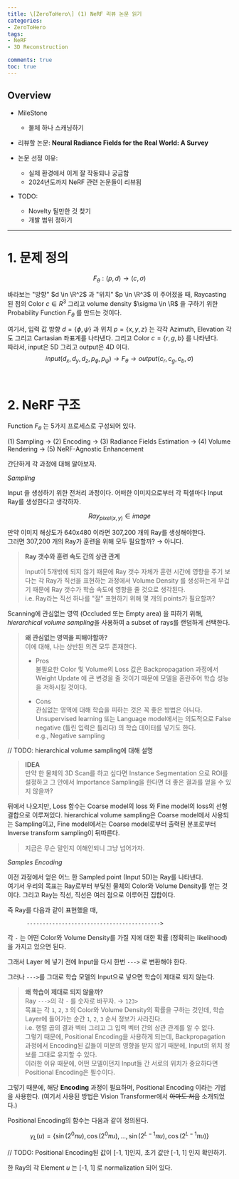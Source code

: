 ```yaml
---
title: \[ZeroToHero\] (1) NeRF 리뷰 논문 읽기
categories:
- ZeroToHero
tags:
- NeRF
- 3D Reconstruction

comments: true
toc: true
---
```

## Overview   

- MileStone
  - 물체 하나 스캐닝하기

- 리뷰할 논문: **Neural Radiance Fields for the Real World: A Survey**

- 논문 선정 이유:
  - 실제 환경에서 이게 잘 작동되나 궁금함
  - 2024년도까지 NeRF 관련 논문들이 리뷰됨

- TODO: 
  - Novelty 될만한 것 찾기
  - 개발 범위 정하기 
---

# 1. 문제 정의

$$ F_\theta : (p,d) \rightarrow (c, \sigma)$$

바라보는 "방향" $d \in \R^2$ 과 "위치" $p \in \R^3$ 이 주어졌을 때, Raycasting된 점의 Color $c \in R^3$ 그리고 volume density $\sigma \in \R$ 을 구하기 위한 Probability Function $F_\theta$ 를 만드는 것이다.

여기서, 입력 값 방향 $d=\{ \phi, \psi \}$ 과 위치 $p=\{x,y,z\}$
는 각각 Azimuth, Elevation 각도 그리고 Cartasian 좌표계를 나타낸다. 그리고 Color $c=\{ r,g,b \}$ 를 나타낸다.  
따라서, input은 5D 그리고 output은 4D 이다.
$$input(d_x,d_y,d_z,p_\phi,p_\psi) \rightarrow F_\theta \rightarrow output(c_r, c_g, c_b, \sigma) $$

<br>

# 2. NeRF 구조


Function $F_\theta$ 는 5가지 프로세스로 구성되어 있다.

(1) Sampling $\rightarrow$ (2) Encoding $\rightarrow$ (3) Radiance Fields Estimation $\rightarrow$ (4) Volume Rendering $\rightarrow$ (5) NeRF-Agnostic Enhancement  

간단하게 각 과정에 대해 알아보자.

*Sampling*

Input 을 생성하기 위한 전처리 과정이다.
어떠한 이미지으로부터 각 픽셀마다 Input Ray를 생성한다고 생각하자.

$$Ray_{pixel(x,y)} \in image $$

만약 이미지 해상도가 640x480 이라면 307,200 개의 Ray를 생성해야한다.  
그러면 307,200 개의 Ray가 훈련을 위해 모두 필요할까? $\rightarrow$ 아니다.
> **Ray 갯수와 훈련 속도 간의 상관 관계**  
> 
> Input이 5개밖에 되지 않기 때문에 Ray 갯수 자체가 훈련 시간에 영향을 주기 보다는 각 Ray가 직선을 표현하는 과정에서 Volume Density 를 생성하는게 무겁기 때문에 Ray 갯수가 학습 속도에 영향을 줄 것으로 생각된다.  
> i.e. Ray라는 직선 하나를 "잘" 표현하기 위해 몇 개의 points가 필요할까?

Scanning에 관심없는 영역 (Occluded 또는 Empty area) 을 피하기 위해, *hierarchical volume sampling*을 사용하여 a subset of rays를 랜덤하게 선택한다.

> **왜 관심없는 영역을 피해야할까?**  
> 이에 대해, 나는 상반된 의견 모두 존재한다.
> - Pros  
> 불필요한 Color 및 Volume의 Loss 값은 Backpropagation 과정에서 Weight Update 에 큰 변경을 줄 것이기 때문에 모델을 혼란주어 학습 성능을 저하시킬 것이다.
> 
> - Cons  
> 관심없는 영역에 대해 학습을 피하는 것은 꼭 좋은 방법은 아니다.  
> Unsupervised learning 또는 Language model에서는 의도적으로
> False negative (틀린 입력은 틀리다) 의 학습 데이터를 넣기도 한다.  
>  e.g., Negative sampling

// TODO: hierarchical volume sampling에 대해 설명

> **IDEA**  
> 만약 한 물체의 3D Scan를 하고 싶다면 Instance Segmentation 으로 ROI를 설정하고 그 안에서 Importance Sampling을 한다면 더 좋은 결과를 얻을 수 있지 않을까?

뒤에서 나오지만, Loss 함수는 Coarse model의 loss 와 Fine model의 loss의 선형 결합으로 이루져있다.
hierarchical volume sampling은 Coarse model에서 사용되는 Sampling이고, Fine model에서는 Coarse model로부터 출력된 분포로부터 Inverse transform sampling이 뒤따른다.  

> 지금은 무슨 말인지 이해안되니 그냥 넘어가자.

*Samples Encoding*  

이전 과정에서 얻은 어느 한 Sampled point (Input 5D)는 Ray를 나타낸다.  
여기서 우리의 목표는 Ray로부터 부딪친 물체의 Color와 Volume Density를 얻는 것이다. 그리고 Ray는 직선, 직선은 여러 점으로 이루어진 집합이다. 

즉 Ray를 다음과 같이 표현했을 때,  
```
      ------------------------------------------>
```
각 `-` 는 어떤 Color와 Volume Density를 가질 지에 대한 확률 (정확히는 likelihood) 을 가지고 있으면 된다.  

그래서 Layer 에 넣기 전에 Input을 다시 한번 `--->` 로 변환해야 한다.

그러나 `--->`를 그대로 학습 모델의 Input으로 넣으면 학습이 제대로 되지 않는다.
> **왜 학습이 제대로 되지 않을까?**  
> Ray `--->`의 각 `-` 를 숫자로 바꾸자. $\rightarrow$ `123>`  
> 목표는 각 `1`, `2`, `3` 의 Color와 Volume Density의 확률을 구하는 것인데, 학습 Layer에 들어가는 순간 `1`, `2`, `3` 순서 정보가 사라진다.   
> i.e. 행렬 곱의 결과 벡터 그리고 그 입력 벡터 간의 상관 관계를 알 수 없다.  
> 그렇기 때문에, Positional Encoding을 사용하게 되는데, Backpropagation 과정에서 Encoding된 값들이 미분의 영향을 받지 않기 때문에, Input의 위치 정보를 그대로 유지할 수 있다.  
> 이러한 이유 때문에, 어떤 모델이던지 Input들 간 서로의 위치가 중요하다면 Positional Encoding은 필수이다.

그렇기 때문에, 해당 **Encoding** 과정이 필요하며, Positional Encoding 이라는 기법을 사용한다. (여기서 사용된 방법은 Vision Transformer에서 ~~아마도 처음~~ 소개되었다.)  

Positional Encoding의 함수는 다음과 같이 정의된다.

$$\gamma_L(u)= \lbrace \sin(2^0\pi u),\cos(2^0\pi u), \dots, \sin(2^{L-1}\pi u),\cos(2^{L-1}\pi u) \rbrace$$ 

// TODO: Positional Encoding된 값이 [-1, 1]인지, 초기 값만 [-1, 1] 인지 확인하기.

한 Ray의 각 Element $u$ 는 [-1, 1] 로 normalization 되어 있다.